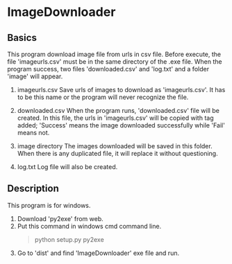 # ImageDownloader


## Basics

This program download image file from urls in csv file.
Before execute, the file 'imageurls.csv' must be in the same directory of the .exe file.
When the program success, two files 'downloaded.csv' and 'log.txt' and a folder 'image' will appear.

1.	imageurls.csv
  Save urls of images to download as 'imageurls.csv'.
  It has to be this name or the program will never recognize the file.
  
2.	downloaded.csv
  When the program runs, 'downloaded.csv' file will be created.
  In this file, the urls in 'imageurls.csv' will be copied with tag added; 'Success' means the image downloaded successfully while 'Fail' means not.
  
3.	image directory
  The images downloaded will be saved in this folder.
  When there is any duplicated file, it will replace it without questioning.

4.	log.txt
  Log file will also be created.


## Description

This program is for windows.
1. Download 'py2exe' from web.
2. Put this command in windows cmd command line.
    > python setup.py py2exe
3. Go to 'dist' and find 'ImageDownloader' exe file and run.
